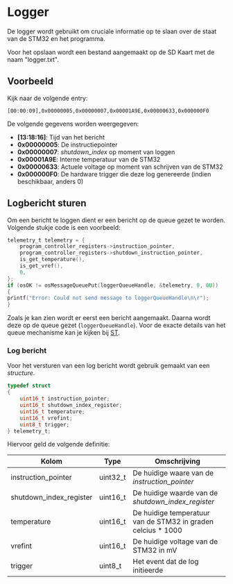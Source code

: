 # Logger

De logger wordt gebruikt om cruciale informatie op te slaan over de staat van de
STM32 en het programma.

Voor het opslaan wordt een bestand aangemaakt op de SD Kaart met de naam "logger.txt".

## Voorbeeld

Kijk naar de volgende entry:

```csv
[00:00:09],0x00000005,0x00000007,0x00001A9E,0x00000633,0x000000F0
```

De volgende gegevens worden weergegeven:

* **[13:18:16]**: Tijd van het bericht
* **0x00000005**: De instructiepointer
* **0x00000007**: *shutdown_index* op moment van loggen
* **0x00001A9E**: Interne temperatuur van de STM32
* **0x00000633**: Actuele voltage op moment van schrijven van de STM32
* **0x000000F0**: De hardware trigger die deze log genereerde (indien beschikbaar, anders 0)

## Logbericht sturen

Om een bericht te loggen dient er een bericht op de queue gezet te worden. 
Volgende stukje code is een voorbeeld:

```c
telemetry_t telemetry = {
	program_controller_registers->instruction_pointer,
	program_controller_registers->shutdown_instruction_pointer,
	is_get_temperature(),
	is_get_vref(),
	0,
};
if (osOK != osMessageQueuePut(loggerQueueHandle, &telemetry, 0, 0U))
{
printf("Error: Could not send message to loggerQueueHandle\n\r");
}
```

Zoals je kan zien wordt er eerst een bericht aangemaakt.
Daarna wordt deze op de queue gezet (```loggerQueueHandle```).
Voor de exacte details van het queue mechanisme kan je kijken bij [ST](https://arm-software.github.io/CMSIS_6/latest/RTOS2/group__CMSIS__RTOS__Message.html).

### Log bericht

Voor het versturen van een log bericht wordt gebruik gemaakt van een *structure*.

```c
typedef struct
{
    uint16_t instruction_pointer;
    uint16_t shutdown_index_register;
    uint16_t temperature;
    uint16_t vrefint;
    uint8_t trigger;
} telemetry_t;
```

Hiervoor geld de volgende definitie:

| Kolom                   | Type     | Omschrijving |
| -----                   | -------- | ------------ |
| instruction_pointer     | uint32_t | De huidige waare van de *instruction_pointer* |
| shutdown_index_register | uint16_t | De huidige waarde van de *shutdown_index_register* |
| temperature             | uint16_t | De huidige temperatuur van de STM32 in graden celcius * 1000 |
| vrefint                 | uint16_t | De huidige voltage van de STM32 in mV |
| trigger                 | uint8_t | Het event dat de log initieerde |